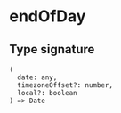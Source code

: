 # endOfDay

## Type signature

```
(
  date: any,
  timezoneOffset?: number,
  local?: boolean
) => Date
```
